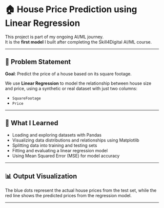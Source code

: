 # 🏠 House Price Prediction using Linear Regression

This project is part of my ongoing AI/ML journey.  
It is the **first model** I built after completing the Skill4Digital AI/ML course.

---

## 📌 Problem Statement

**Goal**: Predict the price of a house based on its square footage.

We use **Linear Regression** to model the relationship between house size and price, using a synthetic or real dataset with just two columns:
- `SquareFootage`
- `Price`

---

## 🧠 What I Learned

- Loading and exploring datasets with Pandas
- Visualizing data distributions and relationships using Matplotlib
- Splitting data into training and testing sets
- Fitting and evaluating a linear regression model
- Using Mean Squared Error (MSE) for model accuracy

---

## 📊 Output Visualization

The blue dots represent the actual house prices from the test set, while the red line shows the predicted prices from the regression model.

---


